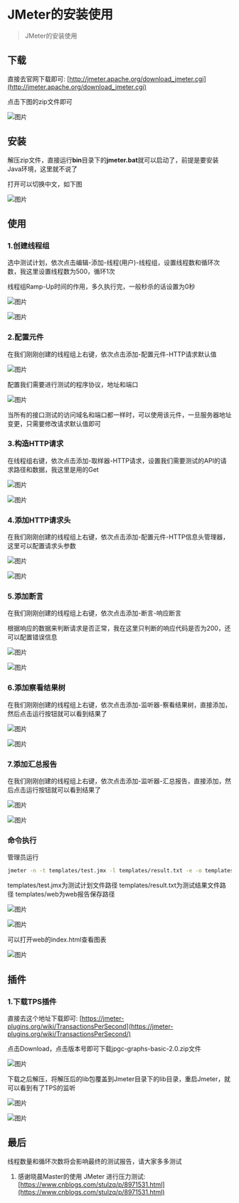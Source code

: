 # JMeter的安装使用

> JMeter的安装使用

## 下载

直接去官网下载即可: [http://jmeter.apache.org/download_jmeter.cgi](http://jmeter.apache.org/download_jmeter.cgi)

点击下图的zip文件即可

![图片](https://cdn.jsdelivr.net/gh/wliduo/CDN@master/2019/11/20191114001.png)

## 安装

解压zip文件，直接运行**bin**目录下的**jmeter.bat**就可以启动了，前提是要安装Java环境，这里就不说了

打开可以切换中文，如下图

![图片](https://cdn.jsdelivr.net/gh/wliduo/CDN@master/2019/11/20191114002.png)

## 使用

### 1.创建线程组

选中测试计划，依次点击编辑-添加-线程(用户)-线程组，设置线程数和循环次数，我这里设置线程数为500，循环1次

线程组Ramp-Up时间的作用，多久执行完，一般秒杀的话设置为0秒

![图片](https://cdn.jsdelivr.net/gh/wliduo/CDN@master/2019/11/20191114003.png)

![图片](https://cdn.jsdelivr.net/gh/wliduo/CDN@master/2019/11/20191114004.png)

### 2.配置元件

在我们刚刚创建的线程组上右键，依次点击添加-配置元件-HTTP请求默认值

![图片](https://cdn.jsdelivr.net/gh/wliduo/CDN@master/2019/11/20191114005.png)

配置我们需要进行测试的程序协议，地址和端口

![图片](https://cdn.jsdelivr.net/gh/wliduo/CDN@master/2019/11/20191114006.png)

当所有的接口测试的访问域名和端口都一样时，可以使用该元件，一旦服务器地址变更，只需要修改请求默认值即可

### 3.构造HTTP请求

在线程组右键，依次点击添加-取样器-HTTP请求，设置我们需要测试的API的请求路径和数据，我这里是用的Get

![图片](https://cdn.jsdelivr.net/gh/wliduo/CDN@master/2019/11/20191114007.png)

![图片](https://cdn.jsdelivr.net/gh/wliduo/CDN@master/2019/11/20191114008.png)

### 4.添加HTTP请求头

在我们刚刚创建的线程组上右键，依次点击添加-配置元件-HTTP信息头管理器，这里可以配置请求头参数

![图片](https://cdn.jsdelivr.net/gh/wliduo/CDN@master/2019/11/20191114009.png)

![图片](https://cdn.jsdelivr.net/gh/wliduo/CDN@master/2019/11/20191114010.png)

### 5.添加断言

在我们刚刚创建的线程组上右键，依次点击添加-断言-响应断言

根据响应的数据来判断请求是否正常，我在这里只判断的响应代码是否为200，还可以配置错误信息

![图片](https://cdn.jsdelivr.net/gh/wliduo/CDN@master/2019/11/20191114011.png)

![图片](https://cdn.jsdelivr.net/gh/wliduo/CDN@master/2019/11/20191114012.png)

### 6.添加察看结果树

在我们刚刚创建的线程组上右键，依次点击添加-监听器-察看结果树，直接添加，然后点击运行按钮就可以看到结果了

![图片](https://cdn.jsdelivr.net/gh/wliduo/CDN@master/2019/11/20191114013.png)

![图片](https://cdn.jsdelivr.net/gh/wliduo/CDN@master/2019/11/20191114014.png)

### 7.添加汇总报告

在我们刚刚创建的线程组上右键，依次点击添加-监听器-汇总报告，直接添加，然后点击运行按钮就可以看到结果了

![图片](https://cdn.jsdelivr.net/gh/wliduo/CDN@master/2019/11/20191114015.png)

![图片](https://cdn.jsdelivr.net/gh/wliduo/CDN@master/2019/11/20191114016.png)

### 命令执行

管理员运行

```bash
jmeter -n -t templates/test.jmx -l templates/result.txt -e -o templates/web
```

templates/test.jmx为测试计划文件路径
templates/result.txt为测试结果文件路径
templates/web为web报告保存路径

![图片](https://cdn.jsdelivr.net/gh/wliduo/CDN@master/2019/11/20191114017.png)

![图片](https://cdn.jsdelivr.net/gh/wliduo/CDN@master/2019/11/20191114018.png)

可以打开web的index.html查看图表

![图片](https://cdn.jsdelivr.net/gh/wliduo/CDN@master/2019/11/20191114019.png)

## 插件

### 1.下载TPS插件

直接去这个地址下载即可: [https://jmeter-plugins.org/wiki/TransactionsPerSecond](https://jmeter-plugins.org/wiki/TransactionsPerSecond/)

点击Download，点击版本号即可下载jpgc-graphs-basic-2.0.zip文件

![图片](https://cdn.jsdelivr.net/gh/wliduo/CDN@master/2019/11/20191114020.png)

下载之后解压，将解压后的lib包覆盖到Jmeter目录下的lib目录，重启Jmeter，就可以看到有了TPS的监听

![图片](https://cdn.jsdelivr.net/gh/wliduo/CDN@master/2019/11/20191114021.png)

![图片](https://cdn.jsdelivr.net/gh/wliduo/CDN@master/2019/11/20191114022.png)

## 最后

线程数量和循环次数将会影响最终的测试报告，请大家多多测试

1. 感谢晓晨Master的使用 JMeter 进行压力测试: [https://www.cnblogs.com/stulzq/p/8971531.html](https://www.cnblogs.com/stulzq/p/8971531.html)
